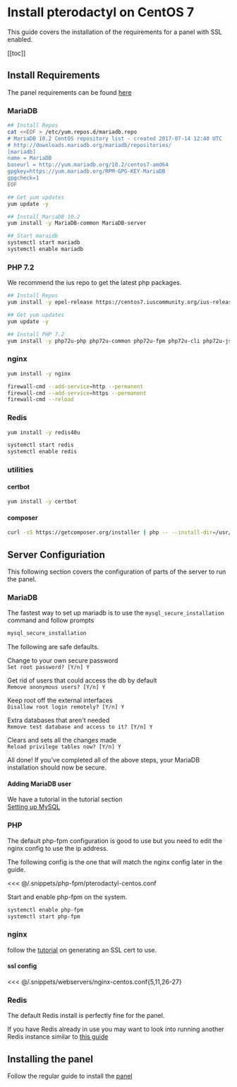 # Install pterodactyl on CentOS 7

This guide covers the installation of the requirements for a panel with SSL enabled.

[[toc]]

## Install Requirements

The panel requirements can be found [here](/panel/getting_started.md#dependencies)

### MariaDB

```bash
## Install Repos
cat <<EOF > /etc/yum.repos.d/mariadb.repo
# MariaDB 10.2 CentOS repository list - created 2017-07-14 12:40 UTC
# http://downloads.mariadb.org/mariadb/repositories/
[mariadb]
name = MariaDB
baseurl = http://yum.mariadb.org/10.2/centos7-amd64
gpgkey=https://yum.mariadb.org/RPM-GPG-KEY-MariaDB
gpgcheck=1
EOF

## Get yum updates
yum update -y

## Install MariaDB 10.2
yum install -y MariaDB-common MariaDB-server

## Start maraidb
systemctl start mariadb
systemctl enable mariadb
```

### PHP 7.2
We recommend the ius repo to get the latest php packages.

```bash
## Install Repos
yum install -y epel-release https://centos7.iuscommunity.org/ius-release.rpm

## Get yum updates
yum update -y

## Install PHP 7.2
yum install -y php72u-php php72u-common php72u-fpm php72u-cli php72u-json php72u-mysqlnd php72u-mcrypt php72u-gd php72u-mbstring php72u-pdo php72u-zip php72u-bcmath php72u-dom php72u-opcache
```

### nginx

```bash
yum install -y nginx

firewall-cmd --add-service=http --permanent
firewall-cmd --add-service=https --permanent 
firewall-cmd --reload
```

### Redis

```bash
yum install -y redis40u

systemctl start redis
systemctl enable redis
```

### utilities

#### certbot
```bash
yum install -y certbot
```

#### composer
```bash
curl -sS https://getcomposer.org/installer | php -- --install-dir=/usr/local/bin --filename=composer
```

## Server Configuriation

This following section covers the configuration of parts of the server to run the panel.

### MariaDB
The fastest way to set up mariadb is to use the `mysql_secure_installation` command and follow prompts

```bash
mysql_secure_installation
```

The following are safe defaults.

Change to your own secure password  
`Set root password? [Y/n] Y`

Get rid of users that could access the db by default  
`Remove anonymous users? [Y/n] Y`

Keep root off the external interfaces  
`Disallow root login remotely? [Y/n] Y`

Extra databases that aren't needed  
`Remove test database and access to it? [Y/n] Y`

Clears and sets all the changes made  
`Reload privilege tables now? [Y/n] Y`

All done! If you've completed all of the above steps, your MariaDB  
installation should now be secure.

#### Adding MariaDB user
We have a tutorial in the tutorial section  
[Setting up MySQL](/tutorials/mysql_setup.md)

### PHP

The default php-fpm configuration is good to use but you need to edit the nginx config to use the ip address.

The following config is the one that will match the nginx config later in the guide.

<<< @/.snippets/php-fpm/pterodactyl-centos.conf

Start and enable php-fpm on the system.
```bash
systemctl enable php-fpm
systemctl start php-fpm
```

### nginx

follow the [tutorial](/tutorials/creating_ssl_certificates.md) on generating an SSL cert to use.

#### ssl config
<<< @/.snippets/webservers/nginx-centos.conf{5,11,26-27}

### Redis
The default Redis install is perfectly fine for the panel.

If you have Redis already in use you may want to look into running another Redis instance similar to [this guide](https://community.pivotal.io/s/article/How-to-setup-and-run-multiple-Redis-server-instances-on-a-Linux-host)

## Installing the panel
Follow the regular guide to install the [panel](/panel/getting_started.md#installation)